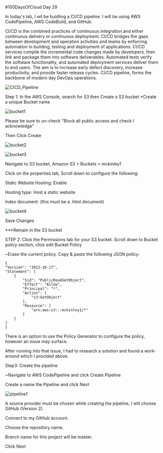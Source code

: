 #100DaysOfCloud Day 29


In today's lab, I wil be buidling a CI/CD pipeline. I will be using AWS CodePipeline, AWS CodeBuild, and GitHub.

CI/CD is the combined practices of continuous integration and either continuous delivery or continuous deployment. 
CI/CD bridges the gaps between development and operation activities and teams by enforcing automation in building, testing and deployment of applications. 
CI/CD services compile the incremental code changes made by developers, then link and package them into software deliverables. 
Automated tests verify the software functionality, and automated deployment services deliver them to end users. 
The aim is to increase early defect discovery, increase productivity, and provide faster release cycles. 
CI/CD pipeline, forms the backbone of modern day DevOps operations.


![CICD_Pipeline](https://user-images.githubusercontent.com/91057035/162591095-c7446407-fed8-488c-85af-2f712d596caf.png)


Step 1: In the AWS Console, search for S3 then Create a S3 bucket
*Create a unique Bucket name

![bucket1](https://user-images.githubusercontent.com/91057035/162590796-5654eb08-1bd0-4048-820d-c497976f6043.png)


Please be sure to un-check "Block all public access and check I acknowledge"

Then Click Create


![bucket2](https://user-images.githubusercontent.com/91057035/162591034-6b5b3655-47b0-4274-8d5c-8f4ff2b0d399.png)

![bucket3](https://user-images.githubusercontent.com/91057035/162591817-aabc3664-7a3f-4a3a-ad19-57ac855d957a.png)



Navigate to S3 bucket, Amazon S3 > Buckets > mckinley1

Click on the properties tab, Scroll down to configure the following:

Static Website Hosting: Enable

Hosting type: Host a static website

Index document: (this must be a .html document)

![bucket4](https://user-images.githubusercontent.com/91057035/162592054-1bd84cda-acd8-4c10-9a5d-c37674c2b1ed.png)


Save Changes


***Remain in the S3 bucket

STEP 2: Click the Permissions tab for your S3 bucket. Scroll down to Bucket policy section, click edit Bucket Policy

~Erase the current policy. Copy & paste the following JSON policy:


    {
    "Version": "2012-10-17",
    "Statement": [
        {
            "Sid": "PublicReadGetObject",
            "Effect": "Allow",
            "Principal": "*",
            "Action": [
                "s3:GetObject"
            ],
            "Resource": [
                "arn:aws:s3:::mckinley1/*"
            ]
        }
    ]
    }   

There is an option to use the Policy Generator to configure the policy, however an issue may surface. 

After running into that issue, I had to research a solution and found a work-around which I provided above.




Step3: Create the pipeline

~Navigate to AWS CodePipeline and click Create Pipeline

Create a name the Pipeline and click Next


![pipeline1](https://user-images.githubusercontent.com/91057035/162592446-48d660b2-4abc-4d66-87dc-62267dbfc4bc.png)


A source provider must be chosen while creating the pipeline, I will choose GitHub (Version 2).

Connect to my GitHub account.

Choose the repository name.

Branch name for this project will be master.

Click Next


